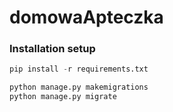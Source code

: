# domowaApteczka

### Installation setup

```python
pip install -r requirements.txt
```

```python
python manage.py makemigrations
python manage.py migrate
```